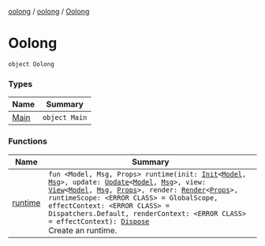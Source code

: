 [oolong](../../index.md) / [oolong](../index.md) / [Oolong](./index.md)

# Oolong

`object Oolong`

### Types

| Name | Summary |
|---|---|
| [Main](-main/index.md) | `object Main` |

### Functions

| Name | Summary |
|---|---|
| [runtime](runtime.md) | `fun <Model, Msg, Props> runtime(init: `[`Init`](../-init.md)`<`[`Model`](runtime.md#Model)`, `[`Msg`](runtime.md#Msg)`>, update: `[`Update`](../-update.md)`<`[`Model`](runtime.md#Model)`, `[`Msg`](runtime.md#Msg)`>, view: `[`View`](../-view.md)`<`[`Model`](runtime.md#Model)`, `[`Msg`](runtime.md#Msg)`, `[`Props`](runtime.md#Props)`>, render: `[`Render`](../-render.md)`<`[`Props`](runtime.md#Props)`>, runtimeScope: <ERROR CLASS> = GlobalScope, effectContext: <ERROR CLASS> = Dispatchers.Default, renderContext: <ERROR CLASS> = effectContext): `[`Dispose`](../-dispose.md)<br>Create an runtime. |
